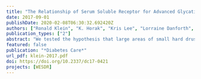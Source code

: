 ```yaml
---
title: "The Relationship of Serum Soluble Receptor for Advanced Glycation End Products (sRAGE) and Carboxymethyl Lysine (CML) to the Incidence of Diabetic Nephropathy in Persons With Type 1 Diabetes"
date: 2017-09-01
publishDate: 2020-02-08T06:30:32.692420Z
authors: ["Ronald Klein", "K. Horak", "Kris Lee", "Lorraine Danforth", "Karen Cruickshanks", "Michael Tsai", "Ronald Gangnon", "Barbara Klein"]
publication_types: ["2"]
abstract: "We tested the hypothesis that large areas of small hard drusen (diameter <63 µm) and intermediate drusen (diameter 63–124 µm) are associated with the incidence of age-related macular degeneration (AMD). Eyes of 3344 older adults with at least two consecutive visits spaced five years apart over a 20-year period were included. A 6-level severity scale, including no drusen, four levels of increasing area (from minimal (<2596 µm²) to large (>9086 µm²)) of only small hard drusen, and intermediate drusen, was used. The five-year incidence of AMD was 3% in eyes at the start of the interval with no, minimal, small, and moderate areas of only small drusen and 5% and 25% for eyes with large area of only small drusen and intermediate drusen, respectively. Compared to eyes with a moderate area of small drusen, the odds ratio (OR) of developing AMD in eyes with a large area of only small drusen was 1.8 (p < 0.001). Compared to eyes with large area of only small drusen, eyes with intermediate drusen had an OR of 5.5 (p < 0.001) of developing AMD. Our results are consistent with our hypothesis that large areas of only small drusen are associated with the incidence of AMD."
featured: false
publication: "*Diabetes Care*"
url_pdf: klein-2017.pdf
doi: https://doi.org/10.2337/dc17-0421
projects: [WESDR]
---
```


